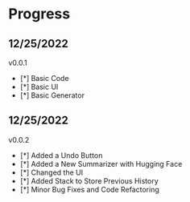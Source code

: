 <!-- add a toggle -->

# Progress

## 12/25/2022
v0.0.1
- [*] Basic Code
- [*] Basic UI
- [*] Basic Generator


## 12/25/2022
v0.0.2

- [*] Added a Undo Button
- [*] Added a New Summarizer with Hugging Face 
- [*] Changed the UI
- [*] Added Stack to Store Previous History
- [*] Minor Bug Fixes and Code Refactoring 
